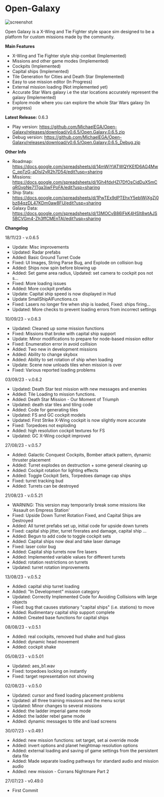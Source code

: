 # Open-Galaxy
![screenshot](https://github.com/MichaelEGA/Open-Galaxy/assets/67586167/d8400322-e72b-415f-a0b1-1a59dd9299f8)

Open Galaxy is a X-Wing and Tie Fighter style space sim designed to be a platform for custom missions made by the community. 

**Main Features**

  - X-Wing and Tie Fighter style ship combat (Implemented)
  - Missions and other game modes (Implemented)
  - Cockpits (Implemented)
  - Capital ships (Implemented)
  - Tile Generation for Cities and Death Star (Implemented)
  - Easy to use mission editor (In Progress)
  - External mission loading (Not implemented yet)
  - Accurate Star Wars galaxy i.e the star locations accurately represent the galaxy (Implemented)
  - Explore mode where you can explore the whole Star Wars galaxy (In progress)

**Latest Release:** 0.6.3

  - Play version: https://github.com/MichaelEGA/Open-Galaxy/releases/download/v0.6.5/Open.Galaxy.0.6.5.zip
  - Debug version: https://github.com/MichaelEGA/Open-Galaxy/releases/download/v0.6.5/Open.Galaxy.0.6.5_Debug.zip

**Other Info**

  - Roadmap: https://docs.google.com/spreadsheets/d/14mWjYlATWQYKEfD6AG4MwC_ppTzG-aDlsI2yR2h7D54/edit?usp=sharing
  - Missions: https://docs.google.com/spreadsheets/d/1Gh4fdxHZI7DfOsCidDuX5mCqRGvpNe71Tga3iwFPoFA/edit?usp=sharing
  - Ship Stats: https://docs.google.com/spreadsheets/d/1PwTEx9dPTEhxY5ebIWjXgZj0bz84qzDL47KDm0aw8FU/edit?usp=sharing
  - Galaxy Data: https://docs.google.com/spreadsheets/d/13MOCvB86lFkK4HSIt8wtAJS5BCVGm4-Zh3ffCMEnTAI/edit?usp=sharing

**Changelog**

18/11/23 - v.0.6.5
  - Update: Misc improvements
  - Updated: Radar prefabs
  - Added: Basic Ground Turret Code
  - Fixed: UI Images, String Parse Bug, and Explode on collision bug
  - Added: Ships now spin before blowing up
  - Added: Set game area radius, Updated: set camera to cockpit pos not s…
  - Fixed: More loading issues
  - Added: More cockpit prefabs
  - Update: Capital ship speed is now displayed in Hud
  - Update SmallShipAIFunctions.cs
  - Fixed: Lasers no longer fire when ship is loaded, Fixed: ships firing…
  - Updated: More checks to prevent loading errors from incorrect settings

10/09/23 - v.0.6.3
  - Updated: Cleaned up some mission functions
  - Fixed: Missions that broke with capital ship support
  - Update: Minor modifications to prepare for node-based mission editor
  - Fixed: Enumeration error in avoid collision
  - Added: Two new in development missions
  - Added: Ability to change skybox
  - Added: Ability to set rotation of ship when loading
  - Update: Scene now unloads tiles when mission is over
  - Fixed: Various reported loading problems

03/09/23 - v.0.6.2
  - Updated: Death Star test mission with new messages and enemies
  - Added: Tile Loading to mission functions. 
  - Added: Death Star Mission - Our Moment of Triumph
  - Updated: death star tiles and tiling code
  - Added: Code for generating tiles
  - Updated: FS and GC cockpit models
  - Updated: First Strike X-Wing cockpit is now slightly more accurate
  - Fixed: Torpedoes not exploding 
  - Added: high resolution cockpit textures for FS
  - Updated: GC X-Wing cockpit improved

27/08/23 - v.0.5.7
  - Added: Galactic Conquest Cockpits, Bomber attack pattern, dynamic thruster placement
  - Added: Turret explodes on destruction + some general cleaning up
  - Added: Cockpit rotation for lighting effects
  - Added: Toggle Cockpit Sets, Torpedoes damage cap ships
  - Fixed: turret tracking bud
  - Added: Turrets can be destroyed

21/08/23 - v.0.5.21
  - WARNING: This version may temporarily break some missions like 'Assault on Empress Station' 
  - Fixed: Upside Down Turret Rotation Fixed, and Capital Ships are Destroyed
  - Added: All turret prefabs set up, initial code for upside down turrets
  - Fixed: capital ship jitter, turret firerates and damage, capital ship …
  - Added: Begun to add code to toggle cockpit sets
  - Added: Capital ships now deal and take laser damage
  - Fixed: laser color bug
  - Added: Capital ship turrets now fire lasers
  - Added: Implemented variable values for different turrets
  - Added: rotation restrictions on turrets
  - Updated: turret rotation improvements

13/08/23 - v.0.5.2
  - Added: capital ship turret loading
  - Added: "In Development" mission category
  - Updated: Correctly Implemented Code for Avoiding Collisions with large objects
  - Fixed: bug that causes stationary "capital ships" (i.e. stations) to move
  - Added: Rudimentary capital ship support complete
  - Added: Created base functions for capital ships

08/08/23 - v.0.5.1
  - Added: real cockpits, removed hud shake and hud glass
  - Added: dynamic head movement
  - Added: cockpit shake

05/08/23 - v.0.5.01
  - Updated: aes_b1.wav
  - Fixed: torpedoes locking on instantly
  - Fixed: target representation not showing

02/08/23 - v.0.5.0
  - Updated: cursor and fixed loading placement problems
  - Updated: all three training missions and the menu script
  - Updated: Minor changes to several missions
  - Added: the ladder imperial game mode
  - Added: the ladder rebel game mode
  - Added: dynamic messages to title and load screens

30/07/23 - v.0.49.1
  - Added: new mission functions: set target, set ai override mode
  - Added: invert options and planet heightmap resolution options
  - Added: external loading and saving of game settings from the persistent data file
  - Added: Made separate loading pathways for standard audio and mission audio
  - Added: new mission - Corrans Nightmare Part 2

27/07/23 - v0.49.0
  - First Commit
